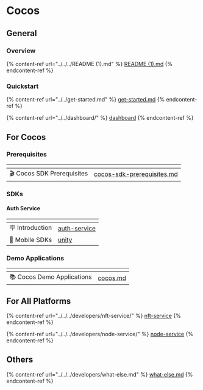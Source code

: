 # Cocos

## General

### Overview

{% content-ref url="../../../README (1).md" %}
[README (1).md](<../../../README (1).md>)
{% endcontent-ref %}

### Quickstart

{% content-ref url="../../get-started.md" %}
[get-started.md](../../get-started.md)
{% endcontent-ref %}

{% content-ref url="../../dashboard/" %}
[dashboard](../../dashboard/)
{% endcontent-ref %}

## For Cocos

### Prerequisites

<table data-card-size="large" data-view="cards"><thead><tr><th align="center"></th><th data-hidden data-card-target data-type="content-ref"></th></tr></thead><tbody><tr><td align="center">🎬 Cocos SDK Prerequisites</td><td><a href="cocos-sdk-prerequisites.md">cocos-sdk-prerequisites.md</a></td></tr></tbody></table>

### SDKs

#### Auth Service

<table data-view="cards"><thead><tr><th align="center"></th><th data-hidden data-card-target data-type="content-ref"></th></tr></thead><tbody><tr><td align="center">🪧 Introduction</td><td><a href="../../../developers/auth-service/">auth-service</a></td></tr><tr><td align="center">📕 Mobile SDKs</td><td><a href="../../../developers/auth-service/sdks/unity/">unity</a></td></tr></tbody></table>

### Demo Applications

<table data-card-size="large" data-view="cards"><thead><tr><th align="center"></th><th data-hidden data-card-target data-type="content-ref"></th></tr></thead><tbody><tr><td align="center">📚 Cocos Demo Applications</td><td><a href="../../../developers/demo-applications/cocos.md">cocos.md</a></td></tr></tbody></table>

## For All Platforms

{% content-ref url="../../../developers/nft-service/" %}
[nft-service](../../../developers/nft-service/)
{% endcontent-ref %}

{% content-ref url="../../../developers/node-service/" %}
[node-service](../../../developers/node-service/)
{% endcontent-ref %}

## Others

{% content-ref url="../../../developers/what-else.md" %}
[what-else.md](../../../developers/what-else.md)
{% endcontent-ref %}
